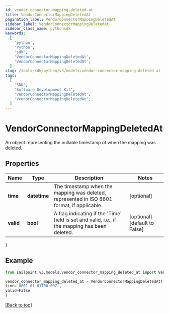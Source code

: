 ```yaml
---
id: vendor-connector-mapping-deleted-at
title: VendorConnectorMappingDeletedAt
pagination_label: VendorConnectorMappingDeletedAt
sidebar_label: VendorConnectorMappingDeletedAt
sidebar_class_name: pythonsdk
keywords:
  [
    'python',
    'Python',
    'sdk',
    'VendorConnectorMappingDeletedAt',
    'VendorConnectorMappingDeletedAt',
  ]
slug: /tools/sdk/python/v3/models/vendor-connector-mapping-deleted-at
tags:
  [
    'SDK',
    'Software Development Kit',
    'VendorConnectorMappingDeletedAt',
    'VendorConnectorMappingDeletedAt',
  ]
---
```


# VendorConnectorMappingDeletedAt

An object representing the nullable timestamp of when the mapping was deleted.

## Properties

| Name | Type | Description | Notes |
| --- | --- | --- | --- |
| **time** | **datetime** | The timestamp when the mapping was deleted, represented in ISO 8601 format, if applicable. | [optional] |
| **valid** | **bool** | A flag indicating if the 'Time' field is set and valid, i.e., if the mapping has been deleted. | [optional] [default to False] |

}

## Example

```python
from sailpoint.v3.models.vendor_connector_mapping_deleted_at import VendorConnectorMappingDeletedAt

vendor_connector_mapping_deleted_at = VendorConnectorMappingDeletedAt(
time='0001-01-01T00:00Z',
valid=False
)

```

[[Back to top]](#)
